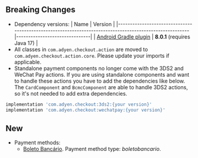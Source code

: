 [//]: # (This file will be used for the release notes on GitHub when publishing.)
[//]: # (Types of changes: `Added` `Changed` `Deprecated` `Removed` `Fixed` `Security`)
[//]: # (Example:)
[//]: # (## Added)
[//]: # ( - New payment method)
[//]: # (## Changed)
[//]: # ( - DropIn service's package changed from `com.adyen.dropin` to `com.adyen.dropin.services`)
[//]: # ( # Deprecated)
[//]: # ( - Configurations public constructor are deprecated, please use each Configuration's builder to make a Configuration object)

## Breaking Changes
- Dependency versions:
  | Name                                                                                                   | Version                       |
  |--------------------------------------------------------------------------------------------------------|-------------------------------|
  | [Android Gradle plugin](https://developer.android.com/build/releases/gradle-plugin)                    | **8.0.1** (requires Java 17)  |
- All classes in `com.adyen.checkout.action` are moved to `com.adyen.checkout.action.core`. Please update your imports if applicable.
- Standalone payment components no longer come with the 3DS2 and WeChat Pay actions. If you are using standalone components and want to handle these actions you have to add the dependencies like below. The `CardComponent` and `BcmcComponent` are able to handle 3DS2 actions, so it's not needed to add extra dependencies.
```Groovy
implementation 'com.adyen.checkout:3ds2:{your version}'
implementation 'com.adyen.checkout:wechatpay:{your version}'
```

## New
- Payment methods:
  - [Boleto Bancário](https://docs.adyen.com/payment-methods/boleto-bancario). Payment method type: *boletobancario*.
